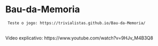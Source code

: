 # Bau-da-Memoria

     Teste o jogo: https://trivialistas.github.io/Bau-da-Memoria/
<br />
     Video explicativo: https://www.youtube.com/watch?v=9HJv_M4B3Q8
